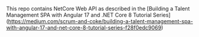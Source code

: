 This repo contains NetCore Web API as described in the [Building a Talent Management SPA with Angular 17 and .NET Core 8 Tutorial Series] (https://medium.com/scrum-and-coke/building-a-talent-management-spa-with-angular-17-and-net-core-8-tutorial-series-f28f0edc9069)

